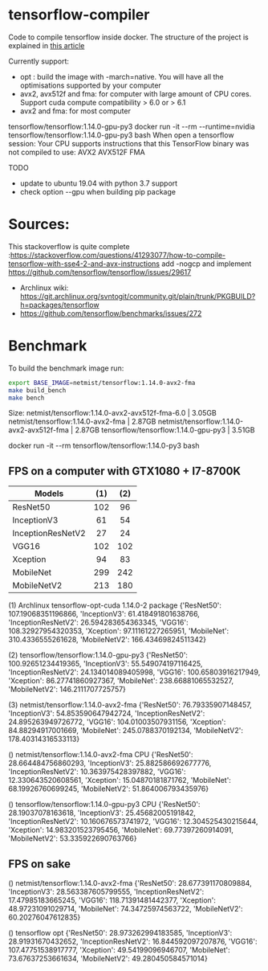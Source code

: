 # tensorflow-compiler
Code to compile tensorflow inside docker.
The structure of the project is explained in [this article](https://net-mist.github.io/tfcompile)

Currently support:
  - opt : build the image with -march=native. You will have all the optimisations supported by your computer
  - avx2, avx512f and fma: for computer with large amount of CPU cores. Support cuda compute compatibility > 6.0 or > 6.1
  - avx2 and fma: for most computer

tensorflow/tensorflow:1.14.0-gpu-py3
docker run -it --rm --runtime=nvidia tensorflow/tensorflow:1.14.0-gpu-py3 bash
When open a tensorflow session:
Your CPU supports instructions that this TensorFlow binary was not compiled to use: AVX2 AVX512F FMA


TODO
  - update to ubuntu 19.04 with python 3.7 support
  - check option --gpu when building pip package
  
# Sources:
This stackoverflow is quite complete :https://stackoverflow.com/questions/41293077/how-to-compile-tensorflow-with-sse4-2-and-avx-instructions
add -nogcp and implement https://github.com/tensorflow/tensorflow/issues/29617

  - Archlinux wiki: https://git.archlinux.org/svntogit/community.git/plain/trunk/PKGBUILD?h=packages/tensorflow
  - https://github.com/tensorflow/benchmarks/issues/272

# Benchmark

To build the benchmark image run:
```bash
export BASE_IMAGE=netmist/tensorflow:1.14.0-avx2-fma
make build_bench
make bench
```

Size:
netmist/tensorflow:1.14.0-avx2-avx512f-fma-6.0 | 3.05GB
netmist/tensorflow:1.14.0-avx2-fma             | 2.87GB
netmist/tensorflow:1.14.0-avx2-avx512f-fma     | 2.87GB
tensorflow/tensorflow:1.14.0-gpu-py3           | 3.51GB


docker run -it --rm tensorflow/tensorflow:1.14.0-py3 bash

## FPS on a computer with GTX1080 + I7-8700K

| Models            | (1) | (2) |
|-------------------|:---:|:---:|
| ResNet50          | 102 | 96  |
| InceptionV3       | 61  | 54  |
| InceptionResNetV2 | 27  | 24  |
| VGG16             | 102 | 102 |
| Xception          | 94  | 83  |
| MobileNet         | 299 | 242 |
| MobileNetV2       | 213 | 180 |

(1) Archlinux tensorflow-opt-cuda 1.14.0-2 package
{'ResNet50': 107.19068351196866, 'InceptionV3': 61.418491801638766, 'InceptionResNetV2': 26.594283654363345, 'VGG16': 108.32927954320353, 'Xception': 97.11161227265951, 'MobileNet': 310.4336555261628, 'MobileNetV2': 166.43469824511342}

(2) tensorflow/tensorflow:1.14.0-gpu-py3
{'ResNet50': 100.92651234419365, 'InceptionV3': 55.549074197116425, 'InceptionResNetV2': 24.134014089405998, 'VGG16': 100.65803916217949, 'Xception': 86.27741860927367, 'MobileNet': 238.66881065532527, 'MobileNetV2': 146.2111707725757}

(3) netmist/tensorflow:1.14.0-avx2-fma
{'ResNet50': 76.79335907148457, 'InceptionV3': 54.853590647942724, 'InceptionResNetV2': 24.895263949726772, 'VGG16': 104.01003507931156, 'Xception': 84.88294917001669, 'MobileNet': 245.0788370192134, 'MobileNetV2': 178.40314316533113}

() netmist/tensorflow:1.14.0-avx2-fma CPU
{'ResNet50': 28.664484756860293, 'InceptionV3': 25.882586692677776, 'InceptionResNetV2': 10.363975428397882, 'VGG16': 12.330643520608561, 'Xception': 15.04870181871762, 'MobileNet': 68.19926760699245, 'MobileNetV2': 51.864006793435976}

() tensorflow/tensorflow:1.14.0-gpu-py3 CPU
{'ResNet50': 28.19037078163618, 'InceptionV3': 25.45682005191842, 'InceptionResNetV2': 10.160676573741972, 'VGG16': 12.304525430215644, 'Xception': 14.983201523795456, 'MobileNet': 69.77397260914091, 'MobileNetV2': 53.335922690763766}


## FPS on sake

() netmist/tensorflow:1.14.0-avx2-fma
{'ResNet50': 28.677391170809884, 'InceptionV3': 28.563387605799555, 'InceptionResNetV2': 17.47985183665245, 'VGG16': 118.71391481442377, 'Xception': 48.97231091029714, 'MobileNet': 74.34725974563722, 'MobileNetV2': 60.20276047612835}

() tensorflow opt
{'ResNet50': 28.973262994183585, 'InceptionV3': 28.91931670432652, 'InceptionResNetV2': 16.844592097207876, 'VGG16': 107.47751538917777, 'Xception': 49.54199096946707, 'MobileNet': 73.67637253661634, 'MobileNetV2': 49.280450584571014}



